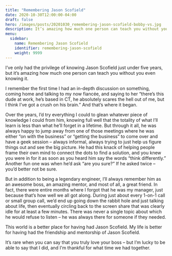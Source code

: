 ```yaml
---
title: "Remembering Jason Scofield"
date: 2020-10-30T12:00:00-04:00
draft: false
hero: /images/posts/20201030_remembering-jason-scofield-bobby-vs.jpg
description: It’s amazing how much one person can teach you without you even knowing it.
menu:
  sidebar:
    name: Remembering Jason Scofield
    identifier: remembering-jason-scofield
    weight: 9999
---
```


I’ve only had the privilege of knowing Jason Scofield just under five years, but it’s amazing how much one person can teach you without you even knowing it.

I remember the first time I had an in-depth discussion on something, coming home and talking to my now fiancée, and saying to her “there’s this dude at work, he’s based in CT, he absolutely scares the hell out of me, but I think I’ve got a crush on his brain.” And that’s where it began.

Over the years, I’d try everything I could to glean whatever piece of knowledge I could from him, knowing full well that the totality of what I’ll learn is less than what he’ll forget in a lifetime. But through it all, he was always happy to jump away from one of those meetings where he was either “on with the business” or “getting the business” to come over and have a geek session – always informal, always trying to just help us figure things out and see the big picture. He had this knack of helping people frame their own mind to connect the dots to find a solution, and you knew you were in for it as soon as you heard him say the words “think differently.” Another fun one was when he’d ask “are you sure?” If he asked twice – you’d better not be sure.

But in addition to being a legendary engineer, I’ll always remember him as an awesome boss, an amazing mentor, and most of all, a great friend. In fact, there were entire months where I forgot that he was my manager, just because that’s how well we all got along. During just about every 1-on-1 call or small group call, we’d end up going down the rabbit hole and just talking about life, then eventually circling back to the screen share that was clearly idle for at least a few minutes. There was never a single topic about which he would refuse to listen – he was always there for someone if they needed.

This world is a better place for having had Jason Scofield. My life is better for having had the friendship and mentorship of Jason Scofield.

It’s rare when you can say that you truly love your boss – but I’m lucky to be able to say that I did, and I'm thankful for what time we had together.

